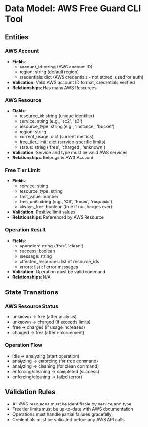 # Data Model: AWS Free Guard CLI Tool

## Entities

### AWS Account
- **Fields**:
  - account_id: string (AWS account ID)
  - region: string (default region)
  - credentials: dict (AWS credentials - not stored, used for auth)
- **Validation**: Valid AWS account ID format, credentials verified
- **Relationships**: Has many AWS Resources

### AWS Resource
- **Fields**:
  - resource_id: string (unique identifier)
  - service: string (e.g., 'ec2', 's3')
  - resource_type: string (e.g., 'instance', 'bucket')
  - region: string
  - current_usage: dict (current metrics)
  - free_tier_limit: dict (service-specific limits)
  - status: string ('free', 'charged', 'unknown')
- **Validation**: Service and type must be valid AWS services
- **Relationships**: Belongs to AWS Account

### Free Tier Limit
- **Fields**:
  - service: string
  - resource_type: string
  - limit_value: number
  - limit_unit: string (e.g., 'GB', 'hours', 'requests')
  - always_free: boolean (true if no charges ever)
- **Validation**: Positive limit values
- **Relationships**: Referenced by AWS Resource

### Operation Result
- **Fields**:
  - operation: string ('free', 'clean')
  - success: boolean
  - message: string
  - affected_resources: list of resource_ids
  - errors: list of error messages
- **Validation**: Operation must be valid command
- **Relationships**: N/A

## State Transitions

### AWS Resource Status
- unknown → free (after analysis)
- unknown → charged (if exceeds limits)
- free → charged (if usage increases)
- charged → free (after enforcement)

### Operation Flow
- idle → analyzing (start operation)
- analyzing → enforcing (for free command)
- analyzing → cleaning (for clean command)
- enforcing/cleaning → completed (success)
- enforcing/cleaning → failed (error)

## Validation Rules
- All AWS resources must be identifiable by service and type
- Free tier limits must be up-to-date with AWS documentation
- Operations must handle partial failures gracefully
- Credentials must be validated before any AWS API calls
